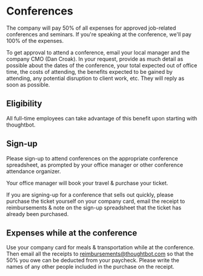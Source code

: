 # Conferences

The company will pay 50% of all expenses for approved job-related conferences and seminars.  If you're speaking at the conference, we'll pay 100% of the expenses.

To get approval to attend a conference, email your local manager and the company CMO (Dan Croak).  In your request, provide as much detail as possible about the dates of the conference, your total expected out of office time, the costs of attending, the benefits expected to be gained by attending, any potential disruption to client work, etc.  They will reply as soon as possible.

## Eligibility

All full-time employees can take advantage of this benefit upon starting with thoughtbot.

## Sign-up

Please sign-up to attend conferences on the appropriate conference spreadsheet, as prompted by your office manager or other conference attendance organizer.

Your office manager will book your travel & purchase your ticket.

If you are signing-up for a conference that sells out quickly, please purchase the ticket yourself on your company card, email the receipt to reimbursements & note on the sign-up spreadsheet that the ticket has already been purchased.

## Expenses while at the conference

Use your company card for meals & transportation while at the conference. Then email all the receipts to reimbursements@thoughtbot.com so that the 50% you owe can be deducted from your paycheck. Please write the names of any other people included in the purchase on the receipt.

